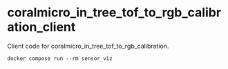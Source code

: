 # coralmicro_in_tree_tof_to_rgb_calibration_client
Client code for coralmicro_in_tree_tof_to_rgb_calibration. 

```
docker compose run --rm sensor_viz
```


